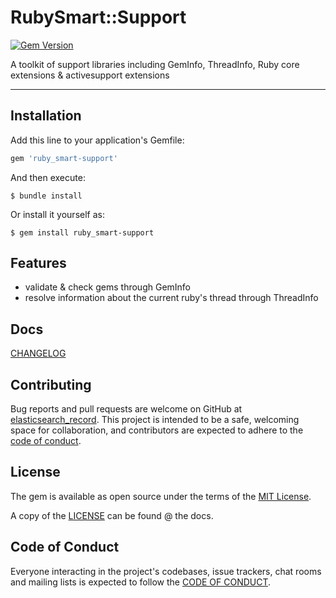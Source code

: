 # RubySmart::Support

[![Gem Version](https://badge.fury.io/rb/ruby_smart-support.svg)](https://badge.fury.io/rb/ruby_smart-support)

A toolkit of support libraries including GemInfo, ThreadInfo, Ruby core extensions & activesupport extensions

-----

## Installation

Add this line to your application's Gemfile:

```ruby
gem 'ruby_smart-support'
```

And then execute:

    $ bundle install

Or install it yourself as:

    $ gem install ruby_smart-support

## Features
* validate & check gems through GemInfo
* resolve information about the current ruby's thread through ThreadInfo

## Docs

[CHANGELOG](./docs/CHANGELOG.md)

## Contributing

Bug reports and pull requests are welcome on GitHub at [elasticsearch_record](https://github.com/ruby-smart/support).
This project is intended to be a safe, welcoming space for collaboration, and contributors are expected to adhere to the [code of conduct](./docs/CODE_OF_CONDUCT.md).

## License

The gem is available as open source under the terms of the [MIT License](https://opensource.org/licenses/MIT).

A copy of the [LICENSE](./docs/LICENSE.txt) can be found @ the docs.

## Code of Conduct

Everyone interacting in the project's codebases, issue trackers, chat rooms and mailing lists is expected to follow the [CODE OF CONDUCT](./docs/CODE_OF_CONDUCT.md).
